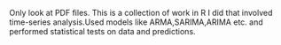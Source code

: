 Only look at PDF files. This is a collection of work in R I did that involved time-series analysis.Used models like ARMA,SARIMA,ARIMA etc. and performed statistical tests on data and predictions.
